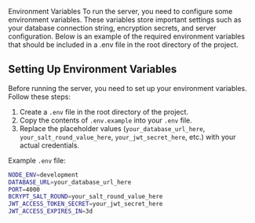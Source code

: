 Environment Variables
To run the server, you need to configure some environment variables. These variables store important settings such as your database connection string, encryption secrets, and server configuration. Below is an example of the required environment variables that should be included in a .env file in the root directory of the project.

## Setting Up Environment Variables

Before running the server, you need to set up your environment variables. Follow these steps:

1. Create a `.env` file in the root directory of the project.
2. Copy the contents of `.env.example` into your `.env` file.
3. Replace the placeholder values (`your_database_url_here`, `your_salt_round_value_here`, `your_jwt_secret_here`, etc.) with your actual credentials.

Example `.env` file:

```bash
NODE_ENV=development
DATABASE_URL=your_database_url_here
PORT=4000
BCRYPT_SALT_ROUND=your_salt_round_value_here
JWT_ACCESS_TOKEN_SECRET=your_jwt_secret_here
JWT_ACCESS_EXPIRES_IN=3d
